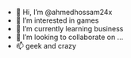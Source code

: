 - 👋 Hi, I’m @ahmedhossam24x
- 👀 I’m interested in games
- 🌱 I’m currently learning business
- 💞️ I’m looking to collaborate on ...
- 📫 geek and crazy 

<!---
ahmedhossam24x/ahmedhossam24x is a ✨ special ✨ repository because its `README.md` (this file) appears on your GitHub profile.
You can click the Preview link to take a look at your changes.
--->
